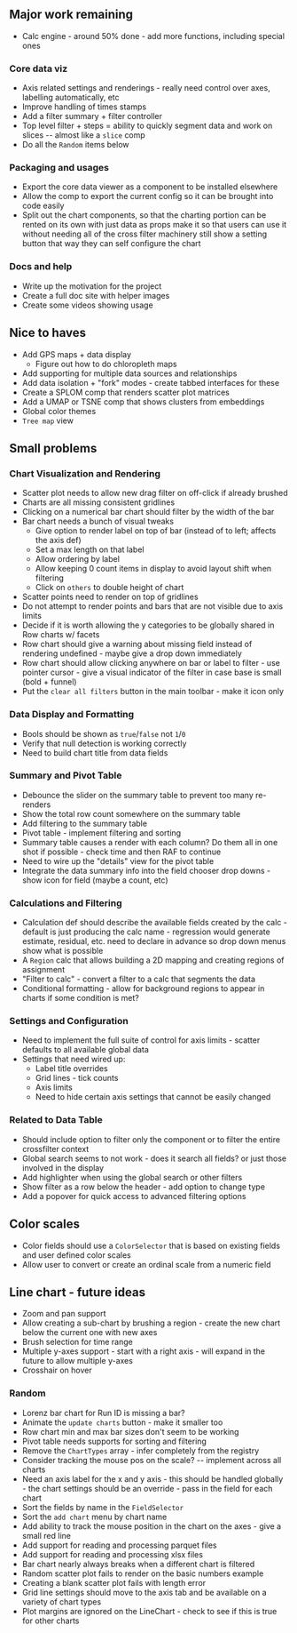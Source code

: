 ## Major work remaining

- Calc engine - around 50% done - add more functions, including special ones

### Core data viz

- Axis related settings and renderings - really need control over axes, labelling automatically, etc
- Improve handling of times stamps
- Add a filter summary + filter controller
- Top level filter + steps = ability to quickly segment data and work on slices -- almost like a `slice` comp
- Do all the `Random` items below

### Packaging and usages

- Export the core data viewer as a component to be installed elsewhere
- Allow the comp to export the current config so it can be brought into code easily
- Split out the chart components, so that the charting portion can be rented on its own with just data as props make it so that users can use it without needing all of the cross filter machinery still show a setting button that way they can self configure the chart

### Docs and help

- Write up the motivation for the project
- Create a full doc site with helper images
- Create some videos showing usage

## Nice to haves

- Add GPS maps + data display
  - Figure out how to do chloropleth maps
- Add supporting for multiple data sources and relationships
- Add data isolation + "fork" modes - create tabbed interfaces for these
- Create a SPLOM comp that renders scatter plot matrices
- Add a UMAP or TSNE comp that shows clusters from embeddings
- Global color themes
- `Tree map` view

## Small problems

### Chart Visualization and Rendering

- Scatter plot needs to allow new drag filter on off-click if already brushed
- Charts are all missing consistent gridlines
- Clicking on a numerical bar chart should filter by the width of the bar
- Bar chart needs a bunch of visual tweaks
  - Give option to render label on top of bar (instead of to left; affects the axis def)
  - Set a max length on that label
  - Allow ordering by label
  - Allow keeping 0 count items in display to avoid layout shift when filtering
  - Click on `others` to double height of chart
- Scatter points need to render on top of gridlines
- Do not attempt to render points and bars that are not visible due to axis limits
- Decide if it is worth allowing the y categories to be globally shared in Row charts w/ facets
- Row chart should give a warning about missing field instead of rendering undefined - maybe give a drop down immediately
- Row chart should allow clicking anywhere on bar or label to filter - use pointer cursor - give a visual indicator of the filter in case base is small (bold + funnel)
- Put the `clear all filters` button in the main toolbar - make it icon only

### Data Display and Formatting

- Bools should be shown as `true`/`false` not `1`/`0`
- Verify that null detection is working correctly
- Need to build chart title from data fields

### Summary and Pivot Table

- Debounce the slider on the summary table to prevent too many re-renders
- Show the total row count somewhere on the summary table
- Add filtering to the summary table
- Pivot table - implement filtering and sorting
- Summary table causes a render with each column? Do them all in one shot if possible - check time and then RAF to continue
- Need to wire up the "details" view for the pivot table
- Integrate the data summary info into the field chooser drop downs - show icon for field (maybe a count, etc)

### Calculations and Filtering

- Calculation def should describe the available fields created by the calc - default is just producing the calc name - regression would generate estimate, residual, etc. need to declare in advance so drop down menus show what is possible
- A `Region` calc that allows building a 2D mapping and creating regions of assignment
- "Filter to calc" - convert a filter to a calc that segments the data
- Conditional formatting - allow for background regions to appear in charts if some condition is met?

### Settings and Configuration

- Need to implement the full suite of control for axis limits - scatter defaults to all available global data
- Settings that need wired up:
  - Label title overrides
  - Grid lines - tick counts
  - Axis limits
  - Need to hide certain axis settings that cannot be easily changed

### Related to Data Table

- Should include option to filter only the component or to filter the entire crossfilter context
- Global search seems to not work - does it search all fields? or just those involved in the display
- Add highlighter when using the global search or other filters
- Show filter as a row below the header - add option to change type
- Add a popover for quick access to advanced filtering options

## Color scales

- Color fields should use a `ColorSelector` that is based on existing fields and user defined color scales
- Allow user to convert or create an ordinal scale from a numeric field

## Line chart - future ideas

- Zoom and pan support
- Allow creating a sub-chart by brushing a region - create the new chart below the current one with new axes
- Brush selection for time range
- Multiple y-axes support - start with a right axis - will expand in the future to allow multiple y-axes
- Crosshair on hover

### Random

- Lorenz bar chart for Run ID is missing a bar?
- Animate the `update charts` button - make it smaller too
- Row chart min and max bar sizes don't seem to be working
- Pivot table needs supports for sorting and filtering
- Remove the `ChartTypes` array - infer completely from the registry
- Consider tracking the mouse pos on the scale? -- implement across all charts
- Need an axis label for the x and y axis - this should be handled globally - the chart settings should be an override - pass in the field for each chart
- Sort the fields by name in the `FieldSelector`
- Sort the `add chart` menu by chart name
- Add ability to track the mouse position in the chart on the axes - give a small red line
- Add support for reading and processing parquet files
- Add support for reading and processing xlsx files
- Bar chart nearly always breaks when a different chart is filtered
- Random scatter plot fails to render on the basic numbers example
- Creating a blank scatter plot fails with length error
- Grid line settings should move to the axis tab and be available on a variety of chart types
- Plot margins are ignored on the LineChart - check to see if this is true for other charts
